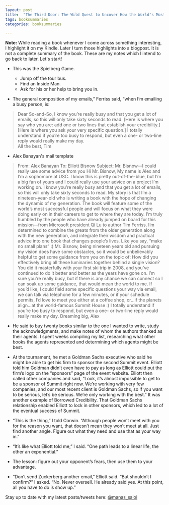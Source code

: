 ```yaml
---
layout: post
title:  "The Third Door: The Wild Quest to Uncover How the World's Most Successful People Launched Their Careers - Alex Banayan"
tags: booksummaries
categories: booksummaries

---
```


**Note:** While reading a book whenever I come across something interesting, I highlight it on my Kindle. Later I turn those highlights into a blogpost. It is not a complete summary of the book. These are my notes which I intend to go back to later. Let's start!


+ This was the Spielberg Game.				
  + Jump off the tour bus.
  + Find an Inside Man.
  + Ask for his or her help to bring you in.

+ The general composition of my emails,” Ferriss said, “when I’m emailing a busy person, is:		
> Dear So-and-So,
> I know you’re really busy and that you get a lot of emails, so this will only take sixty seconds to read.
> [Here is where you say who you are: add one or two lines that establish your credibility.]
> [Here is where you ask your very specific question.]
> I totally understand if you’re too busy to respond, but even a one- or two-line reply would really make my day.			
> All the best,
> Tim

+ Alex Banayan's mail template
> From: Alex Banayan
To: Elliott Bisnow
Subject: Mr. Bisnow—I could really use some advice from you
Hi Mr. Bisnow,
My name is Alex and I’m a sophomore at USC. I know this is pretty out-of-the-blue, but I’m a big fan of yours and I could really use your advice on a project I’m working on. I know you’re really busy and that you get a lot of emails, so this will only take sixty seconds to read.
My story is that I’m a nineteen-year-old who is writing a book with the hope of changing the dynamic of my generation. The book will feature some of the world’s most successful people and will focus on what they were doing early on in their careers to get to where they are today. I’m truly humbled by the people who have already jumped on board for this mission—from Microsoft president Qi Lu to author Tim Ferriss. I’m determined to combine the greats from the older generation along with the new generation, and integrate their wisdom and practical advice into one book that changes people’s lives. Like you say, “make no small plans” :)
Mr. Bisnow, being nineteen years old and pursuing my vision does have some obstacles, so it would be unbelievably helpful to get some guidance from you on the topic of: How did you effectively bring all these luminaries together behind a single vision? You did it masterfully with your first ski trip in 2008, and you’ve continued to do it better and better as the years have gone on.
I’m sure you’re really busy, but if there is any chance we can connect so I can soak up some guidance, that would mean the world to me. If you’d  like, I could field some specific questions your way via email, we can talk via telephone for a few minutes, or if your schedule permits, I’d love to meet you either at a coffee shop, or…if the planets align…at the world-famous Summit House :)
I totally understand if you’re too busy to respond, but even a one- or two-line reply would really make my day.
Dreaming big,
Alex


+ He said to buy twenty books similar to the one I wanted to write, study the acknowledgments, and make notes of whom the authors thanked as their agents. I spent weeks compiling my list, researching what other books the agents represented and determining which agents might be best.

+ At the tournament, he met a Goldman Sachs executive who said he might be able to get his firm to sponsor the second Summit event. Elliott told him Goldman didn’t even have to pay as long as Elliott could put the firm’s logo on the “sponsors” page of the event website. Elliott then called other companies and said, “Look, it’s almost impossible to get to be a sponsor of Summit right now. We’re working with very few companies, and our most recent client is Goldman Sachs, so if you want to be serious, let’s be serious. We’re only working with the best.” It was another example of Borrowed Credibility. That Goldman Sachs relationship enabled Elliott to lock in other sponsors, which led to a lot of the eventual success of Summit.

+ “This is the thing,” I told Corwin. “Although people won’t meet with you for the reason you want, that doesn’t mean they won’t meet at all. Just find another angle. Figure out what they need and use that as your way in.”

+ “It’s like what Elliott told me,” I said. “One path leads to a linear life, the other an exponential.”

+ The lesson: figure out your opponent’s fears, then use them to your advantage.

+ “Don’t send Zuckerberg another email,” Elliott said.
  “But shouldn’t I confirm?” I asked.
	“No. Never oversell. He already said yes. At this point, all you have to do is show up.”

Stay up to date with my latest posts/tweets here: [@manas_saloi](http://twitter.com/manas_saloi)
